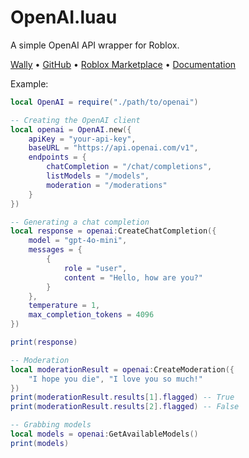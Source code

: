 # OpenAI.luau
A simple OpenAI API wrapper for Roblox.

[Wally](https://wally.run/package/deprecatedbrain/openai-luau) • [GitHub](https://github.com/deprecatedbrain/OpenAI.luau) • [Roblox Marketplace](https://create.roblox.com/store/asset/90380850667336/OpenAI) • [Documentation](https://github.com/deprecatedbrain/OpenAI.luau/blob/master/DOCUMENTATION.md)

Example:
```lua
local OpenAI = require("./path/to/openai")

-- Creating the OpenAI client
local openai = OpenAI.new({
	apiKey = "your-api-key",
	baseURL = "https://api.openai.com/v1",
	endpoints = {
		chatCompletion = "/chat/completions",
        listModels = "/models",
        moderation = "/moderations"
	}
})

-- Generating a chat completion
local response = openai:CreateChatCompletion({
	model = "gpt-4o-mini",
	messages = {
		{
			role = "user",
			content = "Hello, how are you?"
		}
	},
	temperature = 1,
	max_completion_tokens = 4096
})

print(response)

-- Moderation
local moderationResult = openai:CreateModeration({
	"I hope you die", "I love you so much!"
})
print(moderationResult.results[1].flagged) -- True
print(moderationResult.results[2].flagged) -- False

-- Grabbing models
local models = openai:GetAvailableModels()
print(models)
```
